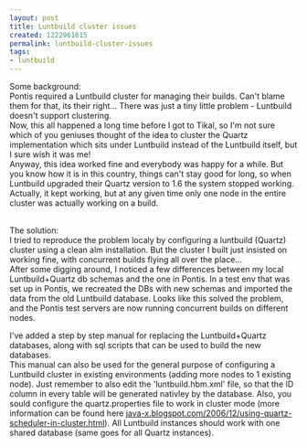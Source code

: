 ```yaml
---
layout: post
title: Luntbuild cluster issues
created: 1222961615
permalink: luntbuild-cluster-issues
tags:
- luntbuild
---
```

<p>Some background:<br /> Pontis required a Luntbuild cluster for managing their builds. Can't blame them for that, its their right... There was just a tiny little problem - Luntbuild doesn't support clustering. <br /> Now, this all happened a long time before I got to Tikal, so I'm not sure which of you geniuses thought of the idea to cluster the Quartz implementation which sits under Luntbuild instead of the Luntbuild itself, but I sure wish it was me! <br /> Anyway, this idea worked fine and everybody was happy for a while. But you know how it is in this country, things can't stay good for long, so when Luntbuild upgraded their Quartz version to 1.6 the system stopped working. Actually, it kept working, but at any given time only one node in the entire cluster was actually working on a build.<br /> &nbsp;</p> <p>The solution:<br /> I tried to reproduce the problem localy by configuring a luntbuild (Quartz) cluster using a clean alm installation. But the cluster I built just insisted on working fine, with concurrent builds flying all over the place... <br /> After some digging around, I noticed a few differences between my local Luntbuild+Quartz db schemas and the one in Pontis. In a test env that was set up in Pontis, we recreated the DBs with new schemas and imported the data from the old Luntbuild database. Looks like this solved the problem, and the Pontis test servers are now running concurrent builds on different nodes. &nbsp;</p> <p>I've added a step by step manual for replacing the Luntbuild+Quartz databases, along with sql scripts that can be used to build the new databases. <br /> This manual can also be used for the general purpose of configuring a Luntbuild cluster in existing environments (adding more nodes to 1 existing node). Just remember to also edit the 'luntbuild.hbm.xml' file, so that the ID column in every table will be generated nativley by the database. Also, you sould configure the quartz.properties file to work in cluster mode (more information can be found here <a href="http://java-x.blogspot.com/2006/12/using-quartz-scheduler-in-cluster.html">java-x.blogspot.com/2006/12/using-quartz-scheduler-in-cluster.html</a>). All Luntbuild instances should work with one shared database (same goes for all Quartz instances).</p> <p>&nbsp;</p>
